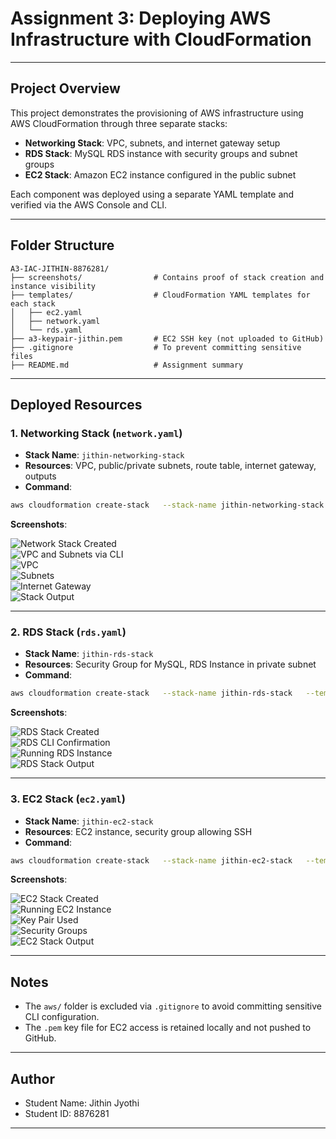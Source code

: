 
# Assignment 3: Deploying AWS Infrastructure with CloudFormation

---

## Project Overview

This project demonstrates the provisioning of AWS infrastructure using AWS CloudFormation through three separate stacks:

- **Networking Stack**: VPC, subnets, and internet gateway setup
- **RDS Stack**: MySQL RDS instance with security groups and subnet groups
- **EC2 Stack**: Amazon EC2 instance configured in the public subnet

Each component was deployed using a separate YAML template and verified via the AWS Console and CLI.

---

## Folder Structure

```
A3-IAC-JITHIN-8876281/
├── screenshots/                # Contains proof of stack creation and instance visibility
├── templates/                  # CloudFormation YAML templates for each stack
│   ├── ec2.yaml
│   ├── network.yaml
│   └── rds.yaml
├── a3-keypair-jithin.pem       # EC2 SSH key (not uploaded to GitHub)
├── .gitignore                  # To prevent committing sensitive files
├── README.md                   # Assignment summary
```

---

## Deployed Resources

### 1. Networking Stack (`network.yaml`)

- **Stack Name**: `jithin-networking-stack`
- **Resources**: VPC, public/private subnets, route table, internet gateway, outputs
- **Command**:
```bash
aws cloudformation create-stack   --stack-name jithin-networking-stack   --template-body file://templates/network.yaml   --capabilities CAPABILITY_NAMED_IAM
```

**Screenshots**:

![Network Stack Created](screenshots/network%20creation%20success.png)  
![VPC and Subnets via CLI](screenshots/network-ec2-CLI.png)  
![VPC](screenshots/vpc.png)  
![Subnets](screenshots/subnets.png)  
![Internet Gateway](screenshots/Internet-gateway.png)  
![Stack Output](screenshots/network-output-stack.png)

---

### 2. RDS Stack (`rds.yaml`)

- **Stack Name**: `jithin-rds-stack`
- **Resources**: Security Group for MySQL, RDS Instance in private subnet
- **Command**:
```bash
aws cloudformation create-stack   --stack-name jithin-rds-stack   --template-body file://templates/rds.yaml   --capabilities CAPABILITY_NAMED_IAM
```

**Screenshots**:

![RDS Stack Created](screenshots/rds%20creation%20success.png)  
![RDS CLI Confirmation](screenshots/RDS%20CLI.png)  
![Running RDS Instance](screenshots/RDS%20running%20instance.png)  
![RDS Stack Output](screenshots/rds-ouput-stack.png)

---

### 3. EC2 Stack (`ec2.yaml`)

- **Stack Name**: `jithin-ec2-stack`
- **Resources**: EC2 instance, security group allowing SSH
- **Command**:
```bash
aws cloudformation create-stack   --stack-name jithin-ec2-stack   --template-body file://templates/ec2.yaml   --capabilities CAPABILITY_NAMED_IAM
```

**Screenshots**:

![EC2 Stack Created](screenshots/ec2%20creation%20success.png)  
![Running EC2 Instance](screenshots/EC2%20running%20instance.png)  
![Key Pair Used](screenshots/key%20pair.png)  
![Security Groups](screenshots/security%20groups.png)  
![EC2 Stack Output](screenshots/ec2-output-stack.png)

---

## Notes

- The `aws/` folder is excluded via `.gitignore` to avoid committing sensitive CLI configuration.
- The `.pem` key file for EC2 access is retained locally and not pushed to GitHub.

---
## Author

- Student Name: Jithin Jyothi
- Student ID: 8876281  

---
